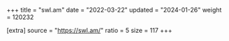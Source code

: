 +++
title = "swl.am"
date = "2022-03-22"
updated = "2024-01-26"
weight = 120232

[extra]
source = "https://swl.am/"
ratio = 5
size = 117
+++
